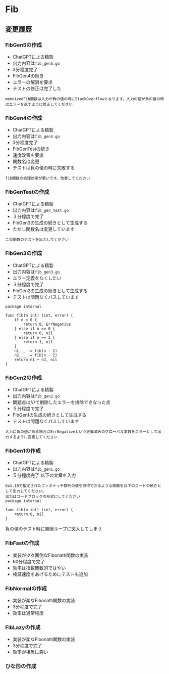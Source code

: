 # Fib

## 変更履歴
### FibGen5の作成
- ChatGPTによる精製
- 出力内容は`fib_gen5.go`
- 3分程度完了
- FibGen4の続き
- エラーの解消を要求
- テストの修正は完了した
```
memoizedFib関数は入力が負の値の時にStackOverflowとなります。入力の値が負の値の時はエラーを返すように修正してください
```

### FibGen4の作成
- ChatGPTによる精製
- 出力内容は`fib_gen4.go`
- 3分程度完了
- FibGenTestの続き
- 速度改善を要求
- 関数名は変更
- テストは負の値の時に失敗する
```
fib関数の処理効率が悪いです。改善してください
```

### FibGenTestの作成
- ChatGPTによる精製
- 出力内容は`fib_gen_test.go`
- ３分程度で完了
- FibGen3の生成の続きとして生成する
- ただし関数名は変更しています
```
この関数のテストを出力してください
```

### FibGen3の作成
- ChatGPTによる精製
- 出力内容は`fib_gen3.go`
- エラー定義をなくしたい
- ３分程度で完了
- FibGen2の生成の続きとして生成する
- テストは問題なくパスしています
```
package internal

func fib(n int) (int, error) {
	if n < 0 {
		return 0, ErrNegative
	} else if n == 0 {
		return 0, nil
	} else if n == 1 {
		return 1, nil
	}
	n1, _ := fib(n - 1)
	n2, _ := fib(n - 2)
	return n1 + n2, nil
}
```

### FibGen2の作成
- ChatGPTによる精製
- 出力内容は`fib_gen2.go`
- 問題点は///で削除したエラーを排除できなった点
- ５分程度で完了
- FibGen1の生成の続きとして生成する
- テストは問題なくパスしています
```
入力に負の値がある場合にErrNegativeという定義済みのグローバル変数をエラーとして出力するように変更してください
```

### FibGen1の作成
- ChatGPTによる精製
- 出力内容は`fib_gen1.go`
- ５分程度完了
以下の文章を入力
```
Go1.19で指定されたフィボナッチ数列の値を取得できるような関数を以下のコードの続きとして出力してください。
出力はコードブロックの形式にしてください
package internal

func fib(n int) (int, error) {
	return 0, nil
}
```
負の値のテスト時に無限ループに突入してしまう

### FibFastの作成
- 実装が少々面倒なFibonatti関数の実装
- 60分程度で完了
- 効率は指数関数的ではやい
- 検証速度をあげるためにテストも追加
### FibNormalの作成
- 実装が楽なFibonatti関数の実装
- 3分程度で完了
- 効率は通常程度

### FibLazyの作成
- 実装が楽なFibonatti関数の実装
- 3分程度で完了
- 効率が相当に悪い

### ひな形の作成

